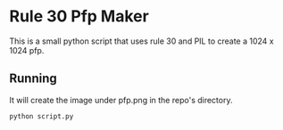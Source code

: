 # Rule 30 Pfp Maker

This is a small python script that uses rule 30 and PIL to create a 1024 x 1024 pfp.

## Running

It will create the image under pfp.png in the repo's directory.
```
python script.py
```
